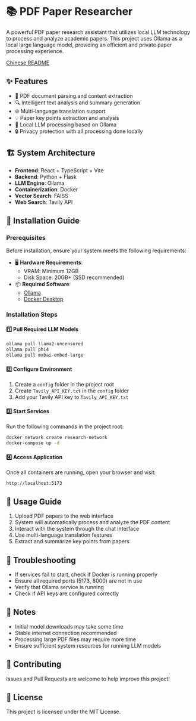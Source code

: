 # 📚 PDF Paper Researcher

A powerful PDF paper research assistant that utilizes local LLM technology to process and analyze academic papers. This project uses Ollama as a local large language model, providing an efficient and private paper processing experience.

[Chinese README](Documents/README-TW.md)

## ✨ Features

- 📑 PDF document parsing and content extraction
- 🔍 Intelligent text analysis and summary generation
- 🌐 Multi-language translation support
- 💡 Paper key points extraction and analysis
- 🤖 Local LLM processing based on Ollama
- 🔒 Privacy protection with all processing done locally

## 🏗 System Architecture

- **Frontend**: React + TypeScript + Vite
- **Backend**: Python + Flask
- **LLM Engine**: Ollama
- **Containerization**: Docker
- **Vector Search**: FAISS
- **Web Search**: Tavily API

## 🚀 Installation Guide

### Prerequisites

Before installation, ensure your system meets the following requirements:

- 🖥 **Hardware Requirements**:
  - VRAM: Minimum 12GB
  - Disk Space: 20GB+ (SSD recommended)
- 📦 **Required Software**:
  - [Ollama](https://ollama.ai)
  - [Docker Desktop](https://www.docker.com/products/docker-desktop)

### Installation Steps

#### 1️⃣ Pull Required LLM Models

```bash
ollama pull llama2-uncensored
ollama pull phi4
ollama pull mxbai-embed-large
```

#### 2️⃣ Configure Environment

1. Create a `config` folder in the project root
2. Create `Tavily_API_KEY.txt` in the `config` folder
3. Add your Tavily API key to `Tavily_API_KEY.txt`

#### 3️⃣ Start Services

Run the following commands in the project root:

```bash
docker network create research-network
docker-compose up -d
```

#### 4️⃣ Access Application

Once all containers are running, open your browser and visit:

```
http://localhost:5173
```

## 🎯 Usage Guide

1. Upload PDF papers to the web interface
2. System will automatically process and analyze the PDF content
3. Interact with the system through the chat interface
4. Use multi-language translation features
5. Extract and summarize key points from papers

## 🔧 Troubleshooting

- If services fail to start, check if Docker is running properly
- Ensure all required ports (5173, 8000) are not in use
- Verify that Ollama service is running
- Check if API keys are configured correctly

## 📝 Notes

- Initial model downloads may take some time
- Stable internet connection recommended
- Processing large PDF files may require more time
- Ensure sufficient system resources for running LLM models

## 🤝 Contributing

Issues and Pull Requests are welcome to help improve this project!

## 📄 License

This project is licensed under the MIT License.
